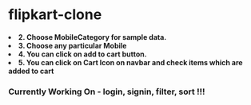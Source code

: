 # flipkart-clone

<h4>
<li>2. Choose MobileCategory for sample data. </li>
<li>3. Choose any particular Mobile</li>
<li>4. You can click on add to cart button.</li>
<li>5. You can click on Cart Icon on navbar and check items which are added to cart </li>
</h4>

<h3>Currently Working On - login, signin, filter, sort !!!</h3>


